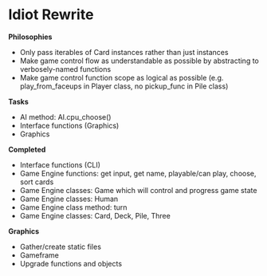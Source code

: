 Idiot Rewrite
=============

**Philosophies**
* Only pass iterables of Card instances rather than just instances
* Make game control flow as understandable as possible by abstracting to verbosely-named functions
* Make game control function scope as logical as possible (e.g. play\_from\_faceups in Player class, no pickup\_func in Pile class)

**Tasks**
* AI method: AI.cpu\_choose()
* Interface functions (Graphics)
* Graphics

**Completed**
* Interface functions (CLI)
* Game Engine functions: get input, get name, playable/can play, choose, sort cards
* Game Engine classes: Game which will control and progress game state
* Game Engine classes: Human
* Game Engine class method: turn
* Game Engine classes: Card, Deck, Pile, Three

**Graphics**
* Gather/create static files
* Gameframe
* Upgrade functions and objects
